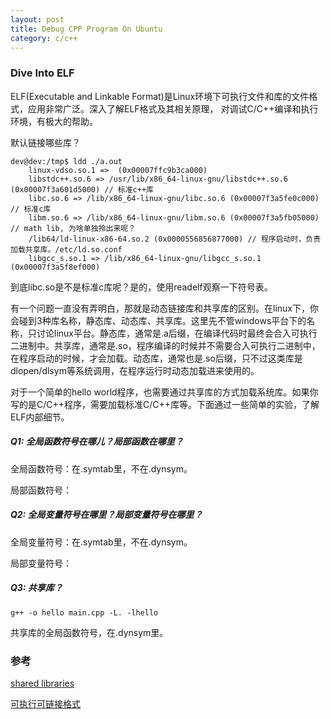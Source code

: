 ```yaml
---
layout: post
title: Debug CPP Program On Ubuntu
category: c/c++
---
```


### Dive Into ELF
ELF(Executable and Linkable Format)是Linux环境下可执行文件和库的文件格式，应用非常广泛。深入了解ELF格式及其相关原理，
对调试C/C++编译和执行环境，有极大的帮助。

默认链接哪些库？

```
dev@dev:/tmp$ ldd ./a.out 
	linux-vdso.so.1 =>  (0x00007ffc9b3ca000)
	libstdc++.so.6 => /usr/lib/x86_64-linux-gnu/libstdc++.so.6 (0x00007f3a601d5000) // 标准c++库
	libc.so.6 => /lib/x86_64-linux-gnu/libc.so.6 (0x00007f3a5fe0c000) // 标准c库
	libm.so.6 => /lib/x86_64-linux-gnu/libm.so.6 (0x00007f3a5fb05000) // math lib, 为啥单独拎出来呢？
	/lib64/ld-linux-x86-64.so.2 (0x0000556856877000) // 程序启动时，负责加载共享库。/etc/ld.so.conf
	libgcc_s.so.1 => /lib/x86_64-linux-gnu/libgcc_s.so.1 (0x00007f3a5f8ef000)
```
到底libc.so是不是标准c库呢？是的，使用readelf观察一下符号表。

有一个问题一直没有弄明白，那就是动态链接库和共享库的区别。在linux下，你会碰到3种库名称，静态库、动态库、共享库。这里先不管windows平台下的名称，只讨论linux平台。静态库，通常是.a后缀，在编译代码时最终会合入可执行二进制中。共享库，通常是.so，程序编译的时候并不需要合入可执行二进制中，在程序启动的时候，才会加载。动态库，通常也是.so后缀，只不过这类库是dlopen/dlsym等系统调用，在程序运行时动态加载进来使用的。

对于一个简单的hello world程序，也需要通过共享库的方式加载系统库。如果你写的是C/C++程序，需要加载标准C/C++库等。下面通过一些简单的实验，了解ELF内部细节。

##### Q1: 全局函数符号在哪儿？局部函数在哪里？
全局函数符号：在.symtab里，不在.dynsym。

局部函数符号：
##### Q2: 全局变量符号在哪里？局部变量符号在哪里？
全局变量符号：在.symtab里，不在.dynsym。

局部变量符号：
##### Q3: 共享库？
```
g++ -o hello main.cpp -L. -lhello
```
共享库的全局函数符号，在.dynsym里。

### 参考
[shared libraries](http://tldp.org/HOWTO/Program-Library-HOWTO/shared-libraries.html)

[可执行可链接格式](https://zh.wikipedia.org/wiki/%E5%8F%AF%E5%9F%B7%E8%A1%8C%E8%88%87%E5%8F%AF%E9%8F%88%E6%8E%A5%E6%A0%BC%E5%BC%8F)
